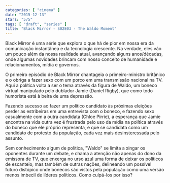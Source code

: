 ```yaml
---
categories: [ "cinema" ]
date: "2015-12-13"
stars: "5/5"
tags: [ "draft", "series" ]
title: "Black Mirror - S02E03 - The Waldo Moment"
---
```

Black Mirror é uma série que explora o que há de pior em nossa era
da comunicação instantânea e da tecnologia crescente. Na verdade,
eles vão um pouco além da nossa realidade atual, avançando alguns
anos/décadas, onde algumas novidades brincam com nosso conceito de
humanidade e relacionamentos, mídia e governos.

O primeiro episódio de Black Mirror chantageia o primeiro-ministro
britânico e o obriga a fazer sexo com um porco em uma transmissão
nacional na TV. Aqui a política volta a ser o tema através da figura de
Waldo, um boneco virtual manipulado pelo dublador Jamie (Daniel Rigby),
que como todo humorista está à beira de uma depressão.

Fazendo sucesso ao fazer um político candidato às próximas eleições
perder as estribeiras em uma entrevista com o boneco, e fazendo sexo
casualmente com a outra candidata (Chloe Pirrie), a esperança que Jamie
encontra na vida outra vez é frustrada pelo uso da mídia na política
através do boneco que ele próprio representa, e que se candidata como
um candidato de protesto da população, cada vez mais desinsteressada
pelo assunto.

Sem conhecimento algum de política, "Waldo" se limita a xingar os
oponentes durante um debate, e chama a atenção não apenas do dono da
emissora de TV, que enxerga no urso azul uma forma de deixar os políticos
de escanteio, mas também de outras nações, delineando um possível
futuro distópico onde bonecos são vistos pela população como uma
versão menos imbecil de líderes políticos. Como culpá-los por isso?
